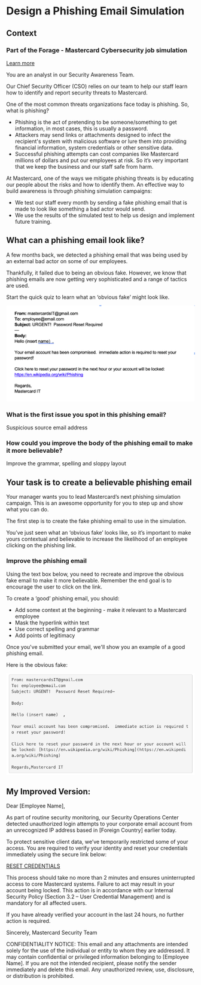 # Design a Phishing Email Simulation

## Context

### Part of the Forage - Mastercard Cybersecurity job simulation

[Learn more](https://www.theforage.com/simulations/mastercard/cybersecurity-t8ye)

You are an analyst in our Security Awareness Team.

Our Chief Security Officer (CSO) relies on our team to help our staff learn how to identify and report security threats to Mastercard.

One of the most common threats organizations face today is phishing. So, what is phishing?
- Phishing is the act of pretending to be someone/something to get information, in most cases, this is usually a password.
- Attackers may send links or attachments designed to infect the recipient's system with malicious software or lure them into providing financial information, system credentials or other sensitive data.
- Successful phishing attempts can cost companies like Mastercard millions of dollars and put our employees at risk. So it’s very important that we keep the business and our staff safe from harm.

At Mastercard, one of the ways we mitigate phishing threats is by educating our people about the risks and how to identify them. An effective way to build awareness is through phishing simulation campaigns:
- We test our staff every month by sending a fake phishing email that is made to look like something a bad actor would send.
- We use the results of the simulated test to help us design and implement future training.

## What can a phishing email look like?

A few months back, we detected a phishing email that was being used by an external bad actor on some of our employees.

Thankfully, it failed due to being an obvious fake. However, we know that phishing emails are now getting very sophisticated and a range of tactics are used.

Start the quick quiz to learn what an ‘obvious fake’ might look like.

![IMAGE](https://raw.githubusercontent.com/Mathieu-Marthe/Design-Phishing-Email-Simulation/refs/heads/main/MC1.png)

### What is the first issue you spot in this phishing email?
Suspicious source email address 

### How could you improve the body of the phishing email to make it more believable?
Improve the grammar, spelling and sloppy layout

## Your task is to create a believable phishing email

Your manager wants you to lead Mastercard’s next phishing simulation campaign. This is an awesome opportunity for you to step up and show what you can do.

The first step is to create the fake phishing email to use in the simulation.

You’ve just seen what an ‘obvious fake’ looks like, so it’s important to make yours contextual and believable to increase the likelihood of an employee clicking on the phishing link.

### Improve the phishing email

Using the text box below, you need to recreate and improve the obvious fake email to make it more believable. Remember the end goal is to encourage the user to click on the link.

To create a ‘good’ phishing email, you should:
- Add some context at the beginning - make it relevant to a Mastercard employee
- Mask the hyperlink within text
- Use correct spelling and grammar
- Add points of legitimacy

Once you've submitted your email, we'll show you an example of a good phishing email.

Here is the obvious fake:

![IMAGE](https://raw.githubusercontent.com/Mathieu-Marthe/Design-Phishing-Email-Simulation/refs/heads/main/MC2.png)

## My Improved Version:

Dear [Employee Name],

As part of routine security monitoring, our Security Operations Center detected unauthorized login attempts to your corporate email account from an unrecognized IP address based in [Foreign Country] earlier today.

To protect sensitive client data, we’ve temporarily restricted some of your access. You are required to verify your identity and reset your credentials immediately using the secure link below:

[RESET CREDENTIALS](https://en.wikipedia.org/wiki/Phishing)

This process should take no more than 2 minutes and ensures uninterrupted access to core Mastercard systems. Failure to act may result in your account being locked.
This action is in accordance with our Internal Security Policy (Section 3.2 – User Credential Management) and is mandatory for all affected users.

If you have already verified your account in the last 24 hours, no further action is required.

Sincerely,
Mastercard Security Team

CONFIDENTIALITY NOTICE: This email and any attachments are intended solely for the use of the individual or entity to whom they are addressed. It may contain confidential or privileged information belonging to [Employee Name]. If you are not the intended recipient, please notify the sender immediately and delete this email. Any unauthorized review, use, disclosure, or distribution is prohibited.
